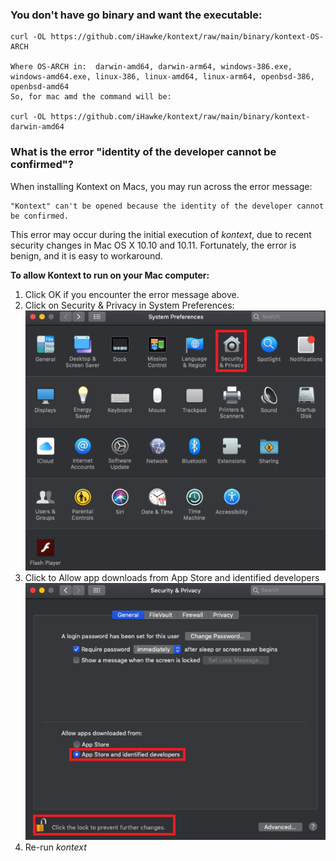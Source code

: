 <h3>You don't have go binary and want the executable:</h3>

    curl -OL https://github.com/iHawke/kontext/raw/main/binary/kontext-OS-ARCH

    Where OS-ARCH in:  darwin-amd64, darwin-arm64, windows-386.exe, windows-amd64.exe, linux-386, linux-amd64, linux-arm64, openbsd-386, openbsd-amd64
    So, for mac amd the command will be:

    curl -OL https://github.com/iHawke/kontext/raw/main/binary/kontext-darwin-amd64


<h3>What is the error "identity of the developer cannot be confirmed"?</h3>

When installing Kontext on Macs, you may run across the error message:

    "Kontext" can't be opened because the identity of the developer cannot be confirmed.

This error may occur during the initial execution of *kontext*, due to recent security changes in Mac OS X 10.10 and 10.11. Fortunately, the error is benign, and it is easy to workaround.

**To allow Kontext to run on your Mac computer:**

1. Click OK if you encounter the error message above.
2. Click on Security & Privacy in System Preferences:
   ![Alt text](../image/mac-security-and-privacy.png?raw=true "")
3. Click to Allow app downloads from App Store and identified developers
   ![Alt text](../image/mac-select-developer-option.png?raw=true "")
4. Re-run *kontext*